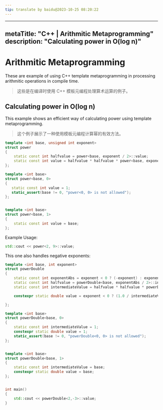 ```yaml
---
tip: translate by baidu@2023-10-25 08:20:22
---
```

---

metaTitle: "C++ | Arithmitic Metaprogramming"
description: "Calculating power in O(log n)"
--------------------------------------------

# Arithmitic Metaprogramming

These are example of using C++ template metaprogramming in processing arithmitic operations in compile time.

> 这些是在编译时使用 C++ 模板元编程处理算术运算的例子。

## Calculating power in O(log n)

This example shows an efficient way of calculating power using template metaprogramming.

> 这个例子展示了一种使用模板元编程计算幂的有效方法。

```cpp
template <int base, unsigned int exponent>
struct power
{
    static const int halfvalue = power<base, exponent / 2>::value;
    static const int value = halfvalue * halfvalue * power<base, exponent % 2>::value;
};

template <int base>
struct power<base, 0>
{
   static const int value = 1;
   static_assert(base != 0, "power<0, 0> is not allowed");
};


template <int base>
struct power<base, 1>
{
    static const int value = base;
};

```

Example Usage:

```cpp
std::cout << power<2, 9>::value;

```

This one also handles negative exponents:

```cpp
template <int base, int exponent>
struct powerDouble
{
    static const int exponentAbs = exponent < 0 ? (-exponent) : exponent;
    static const int halfvalue = powerDouble<base, exponentAbs / 2>::intermediateValue;
    static const int intermediateValue = halfvalue * halfvalue * powerDouble<base, exponentAbs % 2>::intermediateValue;

    constexpr static double value = exponent < 0 ? (1.0 / intermediateValue) : intermediateValue;

};

template <int base>
struct powerDouble<base, 0>
{    
    static const int intermediateValue = 1;
    constexpr static double value = 1;
    static_assert(base != 0, "powerDouble<0, 0> is not allowed");
};


template <int base>
struct powerDouble<base, 1>
{
    static const int intermediateValue = base;
    constexpr static double value = base;
};


int main()
{
    std::cout << powerDouble<2,-3>::value;
}

```
